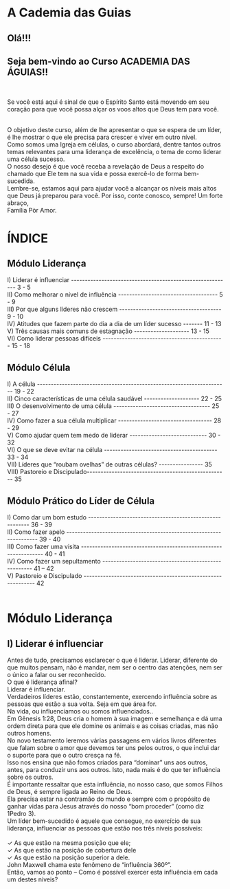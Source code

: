 # A Cademia das Guias 
<h2>Olá!!!</h2>
<h2>Seja bem-vindo ao Curso ACADEMIA DAS ÁGUIAS!!</h2>
<br>
<p> Se você está aqui é sinal de que o Espírito Santo está movendo em seu coração para que você possa alçar os voos altos que Deus tem para você. </p>   
<br>
O objetivo deste curso, além de lhe apresentar o que se espera de um líder, é lhe mostrar o que ele precisa para crescer e viver em outro nível. 
<br>
Como somos uma Igreja em células, o curso abordará, dentre tantos outros temas relevantes para uma liderança de excelência, o tema de como liderar uma célula sucesso. 
<br>
O nosso desejo é que você receba a revelação de Deus a respeito do chamado que Ele tem na sua vida e possa exercê-lo de forma bem-sucedida. 
<br>
Lembre-se, estamos aqui para ajudar você a alcançar os níveis mais altos que Deus já preparou para você. Por isso, conte conosco, sempre! 
Um forte abraço,
<br>
Família Pòr Amor.
<br>
                                        <h1>ÍNDICE</h1> 
<h2>Módulo Liderança </h2>
I) Liderar é influenciar ---------------------------------------------------------- 3 - 5 
<br>
II) Como melhorar o nível de influência ------------------------------------ 5 - 9
<br>
III) Por que alguns líderes não crescem ------------------------------------- 9 - 10
<br>
IV) Atitudes que fazem parte do dia a dia de um líder sucesso ------- 11 - 13
<br>
V) Três causas mais comuns de estagnação -------------------- 13 - 15 
<br>
VI) Como liderar pessoas difíceis -------------------------------------------- 15 - 18
<br>
<h2>Módulo Célula </h2>
I) A célula --------------------------------------------------------------------- 19 - 22 
<br>
II) Cinco características de uma célula saudável -------------------- 22 - 25 
<br>
III) O desenvolvimento de uma célula ----------------------------------- 25 - 27
<br>
IV) Como fazer a sua célula multiplicar ---------------------------------- 28 - 29 
<br>
V) Como ajudar quem tem medo de liderar ---------------------------- 30 - 32 
<br>
VI) O que se deve evitar na célula ----------------------------------------- 33 - 34 
<br>
VII) Líderes que “roubam ovelhas” de outras células? ---------------- 35  
<br>
VIII) Pastoreio e Discipulado--------------------------------------------------- 35
<br>
<h2> Módulo Prático do Líder de Célula </h2>
I) Como dar um bom estudo -------------------------------------------------------- 36 - 39 
<br>
II) Como fazer apelo ------------------------------------------------------------------- 39 - 40
<br>
III) Como fazer uma visita ---------------------------------------------------------------- 40 - 41
<br>
IV) Como fazer um sepultamento ---------------------------------------------------- 41 – 42
<br>
V) Pastoreio e Discipulado ------------------------------------------------------------ 42 
<br>
<br>
<h1>Módulo Liderança </h1> 
<h2>I) Liderar é influenciar </h2>
Antes de tudo, precisamos esclarecer o que é liderar. Liderar, diferente do que muitos pensam, não é mandar, nem ser o centro das atenções, nem ser o único a falar ou ser reconhecido.
<br>
O que é liderança afinal? 
<br>
Liderar é influenciar.
<br>
Verdadeiros líderes estão, constantemente, exercendo influência sobre as pessoas que estão a sua volta. Seja em que área for. 
<br>
Na vida, ou influenciamos ou somos influenciados..
<br>
Em Gênesis 1:28, Deus cria o homem à sua imagem e semelhança e dá uma ordem direta para que ele domine os animais e as coisas criadas, mas não outros homens.
<br>
No novo testamento leremos várias passagens em vários livros diferentes que falam sobre o amor que devemos ter uns pelos outros, o que inclui dar o suporte para que o outro cresça na fé. 
<br>
Isso nos ensina que não fomos criados para “dominar” uns aos outros, antes, para conduzir uns aos outros. Isto, nada mais é do que ter influência sobre os outros. 
<br>
É importante ressaltar que esta influência, no nosso caso, que somos Filhos de Deus, é sempre ligada ao Reino de Deus. 
<br>
Ela precisa estar na contramão do mundo e sempre com o propósito de ganhar vidas para Jesus através do nosso “bom proceder” (como diz 1Pedro 3).
<br>
Um líder bem-sucedido é aquele que consegue, no exercício de sua liderança, influenciar as pessoas que estão nos três níveis possíveis: 
<br>
<br>
✓ As que estão na mesma posição que ele; 
<br>
✓ As que estão na posição de cobertura dele 
<br>
✓ As que estão na posição superior a dele.
<br>
John Maxwell chama este fenômeno de “influência 360º”. 
<br>
Então, vamos ao ponto – Como é possível exercer esta influência em cada um destes níveis? 
<br>



      


